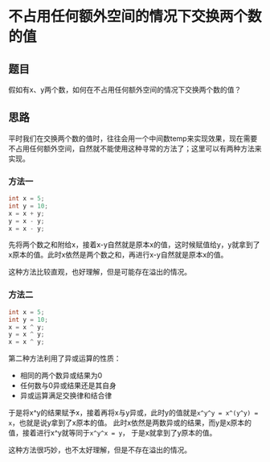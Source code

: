 # 不占用任何额外空间的情况下交换两个数的值

## 题目

假如有x、y两个数，如何在不占用任何额外空间的情况下交换两个数的值？

## 思路

平时我们在交换两个数的值时，往往会用一个中间数temp来实现效果，现在需要不占用任何额外空间，自然就不能使用这种寻常的方法了；这里可以有两种方法来实现。<!--more-->

### 方法一

```java
int x = 5;
int y = 10;
x = x + y;
y = x - y;
x = x - y;
```

先将两个数之和附给x，接着x-y自然就是原本x的值，这时候赋值给y，y就拿到了x原本的值。此时x依然是两个数之和，再进行x-y自然就是原本x的值。

这种方法比较直观，也好理解，但是可能存在溢出的情况。

### 方法二

```java
int x = 5;
int y = 10;
x = x ^ y;
y = x ^ y;
x = x ^ y;
```

第二种方法利用了异或运算的性质：
* 相同的两个数异或结果为0
* 任何数与0异或结果还是其自身
* 异或运算满足交换律和结合律

于是将x^y的结果赋予x，接着再将x与y异或，此时y的值就是`x^y^y = x^(y^y) = x`，也就是说y拿到了x原本的值。
此时x依然是两数异或的结果，而y是x原本的值，接着进行x^y就等同于`x^y^x = y`， 于是x就拿到了y原本的值。

这种方法很巧妙，也不太好理解，但是不存在溢出的情况。